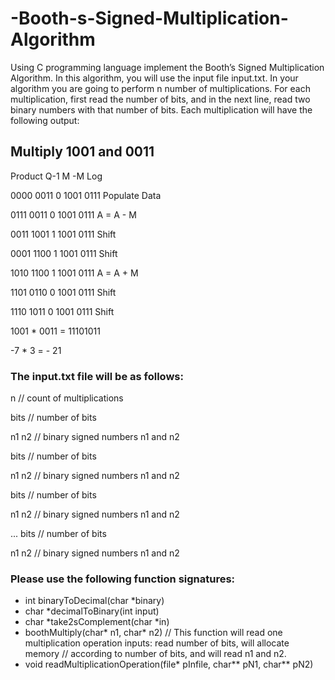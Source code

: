 # -Booth-s-Signed-Multiplication-Algorithm

Using C programming language implement the Booth’s Signed Multiplication Algorithm. In this algorithm,
you will use the input file input.txt. In your algorithm you are going to perform n number of
multiplications. For each multiplication, first read the number of bits, and in the next line, read two binary
numbers with that number of bits.
Each multiplication will have the following output:

## Multiply 1001 and 0011
Product Q-1 M -M Log

0000 0011 0 1001 0111 Populate Data

0111 0011 0 1001 0111 A = A - M

0011 1001 1 1001 0111 Shift

0001 1100 1 1001 0111 Shift

1010 1100 1 1001 0111 A = A + M

1101 0110 0 1001 0111 Shift

1110 1011 0 1001 0111 Shift


1001 * 0011 = 11101011

-7 * 3 = - 21

### The input.txt file will be as follows:
n // count of multiplications

bits // number of bits

n1 n2 // binary signed numbers n1 and n2

bits // number of bits

n1 n2 // binary signed numbers n1 and n2

bits // number of bits

n1 n2 // binary signed numbers n1 and n2

...
bits // number of bits

n1 n2 // binary signed numbers n1 and n2


### Please use the following function signatures:
- int binaryToDecimal(char *binary)
- char *decimalToBinary(int input)
- char *take2sComplement(char *in)
- boothMultiply(char* n1, char* n2)
// This function will read one multiplication operation inputs: read number of bits, will allocate memory
// according to number of bits, and will read n1 and n2.
- void readMultiplicationOperation(file* pInfile, char** pN1, char** pN2)
